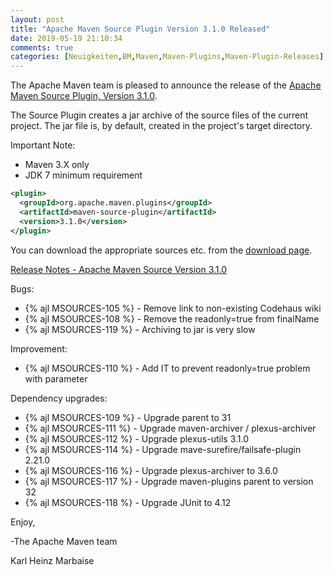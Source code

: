 ```yaml
---
layout: post
title: "Apache Maven Source Plugin Version 3.1.0 Released"
date: 2019-05-19 21:10:34
comments: true
categories: [Neuigkeiten,BM,Maven,Maven-Plugins,Maven-Plugin-Releases]
---
```

The Apache Maven team is pleased to announce the release of the 
[Apache Maven Source Plugin, Version 3.1.0][home].

The Source Plugin creates a jar archive of the source files of the current
project. The jar file is, by default, created in the project's target
directory.

Important Note: 

 * Maven 3.X only
 * JDK 7 minimum requirement


``` xml
<plugin>
  <groupId>org.apache.maven.plugins</groupId>
  <artifactId>maven-source-plugin</artifactId>
  <version>3.1.0</version>
</plugin>
```

You can download the appropriate sources etc. from the [download page][download].

<!-- more -->

[Release Notes - Apache Maven Source Version 3.1.0][release]

Bugs:

 * {% ajl MSOURCES-105 %} - Remove link to non-existing Codehaus wiki
 * {% ajl MSOURCES-108 %} - Remove the readonly=true from finalName
 * {% ajl MSOURCES-119 %} - Archiving to jar is very slow

Improvement:

 * {% ajl MSOURCES-110 %} - Add IT to prevent readonly=true problem with parameter

Dependency upgrades:

 * {% ajl MSOURCES-109 %} - Upgrade parent to 31
 * {% ajl MSOURCES-111 %} - Upgrade maven-archiver / plexus-archiver
 * {% ajl MSOURCES-112 %} - Upgrade plexus-utils 3.1.0
 * {% ajl MSOURCES-114 %} - Upgrade mave-surefire/failsafe-plugin 2.21.0
 * {% ajl MSOURCES-116 %} - Upgrade plexus-archiver to 3.6.0
 * {% ajl MSOURCES-117 %} - Upgrade maven-plugins parent to version 32
 * {% ajl MSOURCES-118 %} - Upgrade JUnit to 4.12


Enjoy,

-The Apache Maven team

Karl Heinz Marbaise

[download]: https://maven.apache.org/plugins/maven-source-plugin/download.html
[home]: https://maven.apache.org/plugins/maven-source-plugin/
[release]: https://issues.apache.org/jira/secure/ReleaseNote.jspa?projectId=12317924&version=12336941
